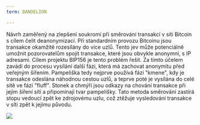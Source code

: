 ```yaml
---
term: DANDELION

---
```

Návrh zaměřený na zlepšení soukromí při směrování transakcí v síti Bitcoin s cílem čelit deanonymizaci. Při standardním provozu Bitcoinu jsou transakce okamžitě rozesílány do více uzlů. Tento jev může potenciálně umožnit pozorovatelům spojit transakce, které jsou obvykle anonymní, s IP adresami. Cílem projektu BIP156 je tento problém řešit. Za tímto účelem zavádí do procesu vysílání další fázi, která má zachovat anonymitu před veřejným šířením. Pampeliška tedy nejprve používá fázi "kmene", kdy je transakce odeslána náhodnou cestou uzlů, a teprve poté je vysílána do celé sítě ve fázi "fluff". Stonek a chmýří jsou odkazy na chování transakce při jejím šíření sítí a připomínají tvar pampelišky. Tato metoda směrování zastírá stopu vedoucí zpět ke zdrojovému uzlu, což ztěžuje vysledování transakce v síti zpět k jejímu původu.

![](../../dictionnaire/assets/36.webp)